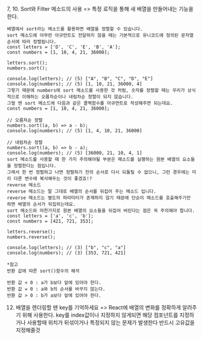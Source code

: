 7, 10. Sort와 Filter 메소드의 사용
=> 특정 로직을 통해 새 배열을 만들어내는 기능을 한다.

    배열에서 sort라는 메소드를 활용하면 배열을 정렬할 수 있습니다.
    sort 메소드에 아무런 아규먼트도 전달하지 않을 때는 기본적으로 유니코드에 정의된 문자열 순서에 따라 정렬됩니다.
    const letters = ['D', 'C', 'E', 'B', 'A'];
    const numbers = [1, 10, 4, 21, 36000];

    letters.sort();
    numbers.sort();

    console.log(letters); // (5) ["A", "B", "C", "D", "E"]
    console.log(numbers); // (5) [1, 10, 21, 36000, 4]
    그렇기 때문에 numbers에 sort 메소드를 사용한 것 처럼, 숫자를 정렬할 때는 우리가 상식적으로 이해하는 오름차순이나 내림차순 정렬이 되지 않습니다.
    그럴 땐 sort 메소드에 다음과 같은 콜백함수를 아규먼트로 작성해주면 되는데요.
    const numbers = [1, 10, 4, 21, 36000];

    // 오름차순 정렬
    numbers.sort((a, b) => a - b);
    console.log(numbers); // (5) [1, 4, 10, 21, 36000]

    // 내림차순 정렬
    numbers.sort((a, b) => b - a);
    console.log(numbers); // (5) [36000, 21, 10, 4, 1]
    sort 메소드를 사용할 때 한 가지 주의해야될 부분은 메소드를 실행하는 원본 배열의 요소들을 정렬한다는 점입니다.
    그래서 한 번 정렬하고 나면 정렬하기 전의 순서로 다시 되돌릴 수 없으니, 그런 경우에는 미리 다른 변수에 복사해두는 것이 좋겠죠!?
    reverse 메소드
    reverse 메소드는 말 그대로 배열의 순서를 뒤집어 주는 메소드 입니다.
    reverse 메소드는 별도의 파라미터가 존재하지 않기 때문에 단순이 메소드를 호출해주기만 하면 배열의 순서가 뒤집히는데요.
    sort 메소드와 마찬가지로 원본 배열의 요소들을 뒤집어 버린다는 점은 꼭 주의헤야 합니다.
    const letters = ['a', 'c', 'b'];
    const numbers = [421, 721, 353];

    letters.reverse();
    numbers.reverse();

    console.log(letters); // (3) ["b", "c", "a"]
    console.log(numbers); // (3) [353, 721, 421]

    *참고
    반환 값에 따른 sort()함수의 해석

    반환 값 < 0 : a가 b보다 앞에 있어야 한다.
    반환 값 = 0 : a와 b의 순서를 바꾸지 않는다.
    반환 값 > 0 : b가 a보다 앞에 있어야 한다.

12. 배열을 렌더링할 땐 key를 기억하세요
    => React에 배열의 변화를 정확하게 알려주기 위해 사용한다.
    key를 index값이나 지정하지 않게되면 해당 컴포넌트를 지정하거나
    사용할때 위치가 뒤섞이거나 특정되지 않는 문제가 발생한다
    반드시 고유값을 지정해줄것
